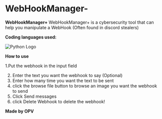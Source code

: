 # WebHookManager-
**WebHookManager+**
WebHookManager+ is a cybersecurity tool that can help you manipulate a WebHook (Often found in discord stealers)

**Coding languages used:**


![Python Logo](https://upload.wikimedia.org/wikipedia/commons/c/c3/Python-logo-notext.svg)



**How to use**

1.Put the webhook in the input field

2. Enter the text you want the webhook to say (Optional)                                                                                                 
3. Enter how many time you want the text to be sent                                                                                                     
4. click the browse file button to browse an image you want the webhook to send                                                                      
5. Click Send messages                                                                                                                                    
6. click Delete Webhook to delete the webhook!



**Made by OPV**
